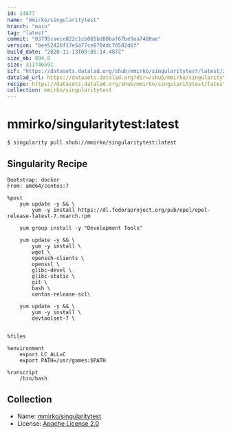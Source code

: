 ```yaml
---
id: 14877
name: "mmirko/singularitytest"
branch: "main"
tag: "latest"
commit: "03795caece822c1cb065bd80baf67be9aa7480ae"
version: "bee52426f17e5a77ce870ddc78582d6f"
build_date: "2020-11-13T09:05:14.487Z"
size_mb: 894.0
size: 311746591
sif: "https://datasets.datalad.org/shub/mmirko/singularitytest/latest/2020-11-13-03795cae-bee52426/bee52426f17e5a77ce870ddc78582d6f.sif"
datalad_url: https://datasets.datalad.org?dir=/shub/mmirko/singularitytest/latest/2020-11-13-03795cae-bee52426/
recipe: https://datasets.datalad.org/shub/mmirko/singularitytest/latest/2020-11-13-03795cae-bee52426/Singularity
collection: mmirko/singularitytest
---
```


# mmirko/singularitytest:latest

```bash
$ singularity pull shub://mmirko/singularitytest:latest
```

## Singularity Recipe

```singularity
Bootstrap: docker
From: amd64/centos:7

%post
    yum update -y && \
    	yum -y install https://dl.fedoraproject.org/pub/epel/epel-release-latest-7.noarch.rpm
    
    yum group install -y "Development Tools"

    yum update -y && \
    	yum -y install \
	    wget \
	    openssh-clients \
	    openssl \
	    glibc-devel \
	    glibc-static \
	    git \
	    bash \
	    centos-release-scl\

    yum update -y && \
    	yum -y install \
	    devtoolset-7 \


%files

%environment
    export LC_ALL=C
    export PATH=/usr/games:$PATH

%runscript
    /bin/bash
```

## Collection

 - Name: [mmirko/singularitytest](https://github.com/mmirko/singularitytest)
 - License: [Apache License 2.0](https://api.github.com/licenses/apache-2.0)

